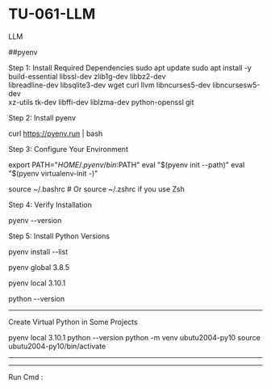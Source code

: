 # TU-061-LLM
LLM

##pyenv

Step 1: Install Required Dependencies
sudo apt update
sudo apt install -y build-essential libssl-dev zlib1g-dev libbz2-dev \
libreadline-dev libsqlite3-dev wget curl llvm libncurses5-dev libncursesw5-dev \
xz-utils tk-dev libffi-dev liblzma-dev python-openssl git



Step 2: Install pyenv

curl https://pyenv.run | bash



Step 3: Configure Your Environment

export PATH="$HOME/.pyenv/bin:$PATH"
eval "$(pyenv init --path)"
eval "$(pyenv virtualenv-init -)"

source ~/.bashrc  # Or source ~/.zshrc if you use Zsh



Step 4: Verify Installation

pyenv --version

Step 5: Install Python Versions

pyenv install --list


pyenv global 3.8.5



pyenv local 3.10.1


python --version

******************************************************************
Create Virtual Python in Some Projects

pyenv local 3.10.1
python --version
python -m venv ubutu2004-py10
source ubutu2004-py10/bin/activate

******************************************************************






******************************************************************



Run Cmd : 





